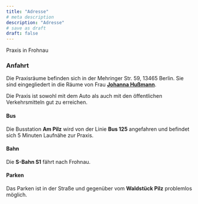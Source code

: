 ```yaml
---
title: "Adresse"
# meta description
description: "Adresse"
# save as draft
draft: false
---
```


Praxis in Frohnau

### Anfahrt  
Die Praxisräume befinden sich in der Mehringer Str. 59, 13465 Berlin. Sie sind eingegliedert in die Räume von Frau **[Johanna Hußmann](https://johanna-hussmann.de "Osteopathie Johanna Hußmann")**.
  
Die Praxis ist sowohl mit dem Auto als auch mit den öffentlichen Verkehrsmitteln gut zu erreichen.

#### Bus  
Die Busstation **Am Pilz** wird von der Linie **Bus 125** angefahren und befindet sich 5 Minuten Laufnähe zur Praxis.


#### Bahn
Die **S-Bahn S1** fährt nach Frohnau.

#### Parken
Das Parken ist in der Straße und gegenüber vom **Waldstück Pilz** problemlos möglich.
